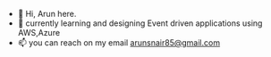 - 👋 Hi, Arun here.
- 🌱 currently learning and designing Event driven applications using AWS,Azure
- 📫 you can reach on my email arunsnair85@gmail.com

<!---
arunsnair85/arunsnair85 is a ✨ special ✨ repository because its `README.md` (this file) appears on your GitHub profile.
You can click the Preview link to take a look at your changes.
--->
